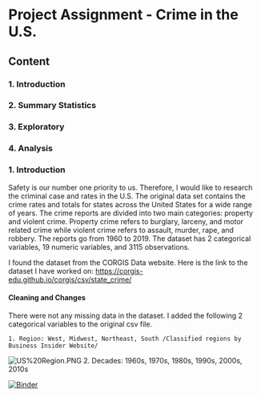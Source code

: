 # Project Assignment - Crime in the U.S.

## Content
### 1. Introduction
### 2. Summary Statistics
### 3. Exploratory
### 4. Analysis


### 1. Introduction
Safety is our number one priority to us. Therefore, I would like to research the criminal case and rates in the U.S. 
The original data set contains the crime rates and totals for states across the United States for a wide range of years. The crime reports are divided into two main categories: property and violent crime. Property crime refers to burglary, larceny, and motor related crime while violent crime refers to assault, murder, rape, and robbery. The reports go from 1960 to 2019. The dataset has 2 categorical variables, 19 numeric variables, and 3115 observations.

I found the dataset from the CORGIS Data website. Here is the link to the dataset I have worked on: https://corgis-edu.github.io/corgis/csv/state_crime/ 

#### Cleaning and Changes
There were not any missing data in the dataset. 
I added the following 2 categorical variables to the original csv file.
    
	1. Region: West, Midwest, Northeast, South /Classified regions by Business Insider Website/
    
   ![US%20Region.PNG](attachment:US%20Region.PNG)
       2. Decades: 1960s, 1970s, 1980s, 1990s, 2000s, 2010s

[![Binder](https://mybinder.org/badge_logo.svg)](https://mybinder.org/v2/gh/github/nomondari/Project-Assignment)

